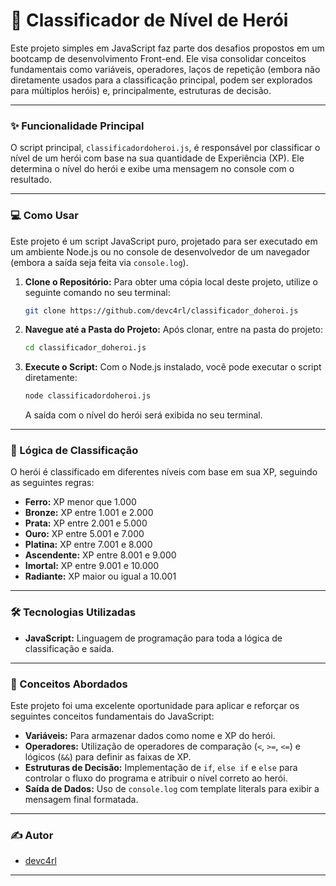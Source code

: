 

# 🚀 Classificador de Nível de Herói

Este projeto simples em JavaScript faz parte dos desafios propostos em um bootcamp de desenvolvimento Front-end. Ele visa consolidar conceitos fundamentais como variáveis, operadores, laços de repetição (embora não diretamente usados para a classificação principal, podem ser explorados para múltiplos heróis) e, principalmente, estruturas de decisão.

-----

### ✨ Funcionalidade Principal

O script principal, `classificadordoheroi.js`, é responsável por classificar o nível de um herói com base na sua quantidade de Experiência (XP). Ele determina o nível do herói e exibe uma mensagem no console com o resultado.

-----

### 💻 Como Usar

Este projeto é um script JavaScript puro, projetado para ser executado em um ambiente Node.js ou no console de desenvolvedor de um navegador (embora a saída seja feita via `console.log`).

1.  **Clone o Repositório:**
    Para obter uma cópia local deste projeto, utilize o seguinte comando no seu terminal:

    ```bash
    git clone https://github.com/devc4rl/classificador_doheroi.js
    ```

2.  **Navegue até a Pasta do Projeto:**
    Após clonar, entre na pasta do projeto:

    ```bash
    cd classificador_doheroi.js
    ```

3.  **Execute o Script:**
    Com o Node.js instalado, você pode executar o script diretamente:

    ```bash
    node classificadordoheroi.js
    ```

    A saída com o nível do herói será exibida no seu terminal.

-----

### 📜 Lógica de Classificação

O herói é classificado em diferentes níveis com base em sua XP, seguindo as seguintes regras:

  * **Ferro:** XP menor que 1.000
  * **Bronze:** XP entre 1.001 e 2.000
  * **Prata:** XP entre 2.001 e 5.000
  * **Ouro:** XP entre 5.001 e 7.000
  * **Platina:** XP entre 7.001 e 8.000
  * **Ascendente:** XP entre 8.001 e 9.000
  * **Imortal:** XP entre 9.001 e 10.000
  * **Radiante:** XP maior ou igual a 10.001

-----

### 🛠️ Tecnologias Utilizadas

  * **JavaScript:** Linguagem de programação para toda a lógica de classificação e saída.

-----

### 🧠 Conceitos Abordados

Este projeto foi uma excelente oportunidade para aplicar e reforçar os seguintes conceitos fundamentais do JavaScript:

  * **Variáveis:** Para armazenar dados como nome e XP do herói.
  * **Operadores:** Utilização de operadores de comparação (`<`, `>=`, `<=`) e lógicos (`&&`) para definir as faixas de XP.
  * **Estruturas de Decisão:** Implementação de `if`, `else if` e `else` para controlar o fluxo do programa e atribuir o nível correto ao herói.
  * **Saída de Dados:** Uso de `console.log` com template literals para exibir a mensagem final formatada.

-----

### ✍️ Autor

  * [devc4rl](https://www.google.com/search?q=https://github.com/devc4rl)

-----

